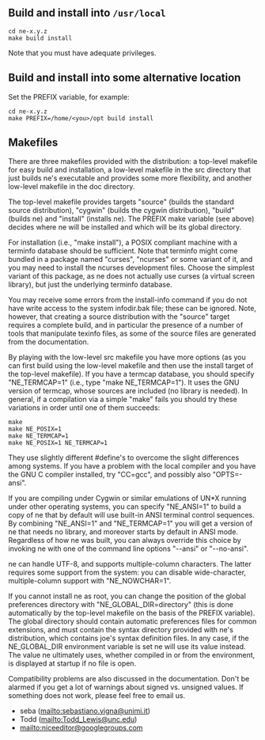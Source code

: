 Build and install into `/usr/local`
-----------------------------------

    cd ne-x.y.z
    make build install

Note that you must have adequate privileges.


Build and install into some alternative location
------------------------------------------------

Set the PREFIX variable, for example:

    cd ne-x.y.z
    make PREFIX=/home/<you>/opt build install


Makefiles
---------

There are three makefiles provided with the distribution: a top-level
makefile for easy build and installation, a low-level makefile in the
src directory that just builds ne's executable and provides some more
flexibility, and another low-level makefile in the doc directory.

The top-level makefile provides targets "source" (builds the standard
source distribution), "cygwin" (builds the cygwin distribution), "build"
(builds ne) and "install" (installs ne). The PREFIX make variable (see
above) decides where ne will be installed and which will be its global
directory.

For installation (i.e., "make install"), a POSIX compliant machine with a
terminfo database should be sufficient. Note that terminfo might come
bundled in a package named "curses", "ncurses" or some variant of it, and
you may need to install the ncurses development files. Choose the simplest
variant of this package, as ne does not actually use curses (a virtual
screen library), but just the underlying terminfo database.

You may receive some errors from the install-info command if you do not
have write access to the system infodir.bak file; these can be ignored.
Note, however, that creating a source distribution with the "source"
target requires a complete build, and in particular the presence of a
number of tools that manipulate texinfo files, as some of the source files
are generated from the documentation.

By playing with the low-level src makefile you have more options (as you can
first build using the low-level makefile and then use the install target
of the top-level makefile). If you have a termcap database, you should
specify "NE_TERMCAP=1" (i.e., type "make NE_TERMCAP=1"). It uses the GNU
version of termcap, whose sources are included (no library is needed). In
general, if a compilation via a simple "make" fails you should try these
variations in order until one of them succeeds:

    make
    make NE_POSIX=1
    make NE_TERMCAP=1
    make NE_POSIX=1 NE_TERMCAP=1

They use slightly different #define's to overcome the slight differences
among systems. If you have a problem with the local compiler and you have the
GNU C compiler installed, try "CC=gcc", and possibly also "OPTS=-ansi".

If you are compiling under Cygwin or similar emulations of UN*X running
under other operating systems, you can specify "NE_ANSI=1" to build a copy
of ne that by default will use built-in ANSI terminal control sequences.
By combining "NE_ANSI=1" and "NE_TERMCAP=1" you will get a version of ne
that needs no library, and moreover starts by default in ANSI mode.
Regardless of how ne was built, you can always override this choice by
invoking ne with one of the command line options "--ansi" or "--no-ansi".

ne can handle UTF-8, and supports multiple-column characters. The latter
requires some support from the system: you can disable wide-character,
multiple-column support with "NE_NOWCHAR=1".

If you cannot install ne as root, you can change the position of the
global preferences directory with "NE_GLOBAL_DIR=directory" (this is
done automatically by the top-level makefile on the basis of the PREFIX
variable). The global directory should contain automatic preferences files
for common extensions, and must contain the syntax directory provided with
ne's distribution, which contains joe's syntax definition files. In any
case, if the NE_GLOBAL_DIR environment variable is set ne will use its
value instead. The value ne ultimately uses, whether compiled in
or from the environment, is displayed at startup if no file is open.

Compatibility problems are also discussed in the documentation. Don't be
alarmed if you get a lot of warnings about signed vs. unsigned values.
If something does not work, please feel free to email us.


* seba (<mailto:sebastiano.vigna@unimi.it>)
* Todd (<mailto:Todd_Lewis@unc.edu>)
* <mailto:niceeditor@googlegroups.com>
